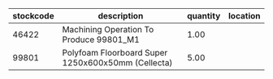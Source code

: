 |stockcode|description|quantity|location|
|---------|-----------|--------|--------|
|46422|Machining Operation To Produce 99801_M1|1.00||
|99801|Polyfoam Floorboard Super 1250x600x50mm (Cellecta)|5.00||
